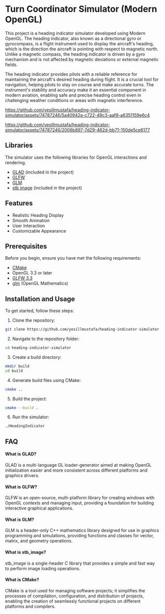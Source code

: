 # Turn Coordinator Simulator (Modern OpenGL)

This project is a heading indicator simulator developed using Modern OpenGL. The heading indicator, also known as a directional gyro or gyrocompass, is a flight instrument used to display the aircraft's heading, which is the direction the aircraft is pointing with respect to magnetic north. Unlike a magnetic compass, the heading indicator is driven by a gyro mechanism and is not affected by magnetic deviations or external magnetic fields.

The heading indicator provides pilots with a reliable reference for maintaining the aircraft's desired heading during flight. It is a crucial tool for navigation, helping pilots to stay on course and make accurate turns. The instrument's stability and accuracy make it an essential component in modern aviation, enabling safe and precise heading control even in challenging weather conditions or areas with magnetic interference.

https://github.com/yesillmustafa/heading-indicator-simulator/assets/74787246/5a40942a-c722-49c3-aaf9-a6351159e6c4

https://github.com/yesillmustafa/heading-indicator-simulator/assets/74787246/2006b897-7d29-462d-bb71-150de5ce6177

## Libraries
The simulator uses the following libraries for OpenGL interactions and rendering.
- [GLAD](https://glad.dav1d.de/) (included in the project)
- [GLFW](https://www.glfw.org/)
- [GLM](https://github.com/g-truc/glm)
- [stb image](https://github.com/nothings/stb) (included in the project)

## Features

- Realistic Heading Display
- Smooth Animation
- User Interaction
- Customizable Appearance

  
## Prerequisites

Before you begin, ensure you have met the following requirements:

- [CMake](https://cmake.org/)
- OpenGL 3.3 or later
- [GLFW 3.3](https://www.glfw.org/)
- [glm](https://github.com/g-truc/glm) (OpenGL Mathematics)

## Installation and Usage

To get started, follow these steps:
1. Clone the repository:
```bash
git clone https://github.com/yesillmustafa/heading-indicator-simulator.git
```
2. Navigate to the repository folder:
```bash
cd heading-indicator-simulator
```
3. Create a build directory:
```bash
mkdir build
cd build
```
4. Generate build files using CMake:
```bash
cmake ..
```
5. Build the project:
```bash
cmake --build .
```
6. Run the simulator:
```bash
./HeadingIndicator
```


## FAQ

#### What is GLAD?

GLAD is a multi-language GL loader-generator aimed at making OpenGL initialization easier and more consistent across different platforms and graphics drivers.

#### What is GLFW?

GLFW is an open-source, multi-platform library for creating windows with OpenGL contexts and managing input, providing a foundation for building interactive graphical applications.

#### What is GLM?

GLM is a header-only C++ mathematics library designed for use in graphics programming and simulations, providing functions and classes for vector, matrix, and geometry operations.

#### What is stb_image?
stb_image is a single-header C library that provides a simple and fast way to perform image loading operations.

#### What is CMake?
CMake is a tool used for managing software projects; it simplifies the processes of compilation, configuration, and distribution of projects, enabling the creation of seamlessly functional projects on different platforms and compilers.
